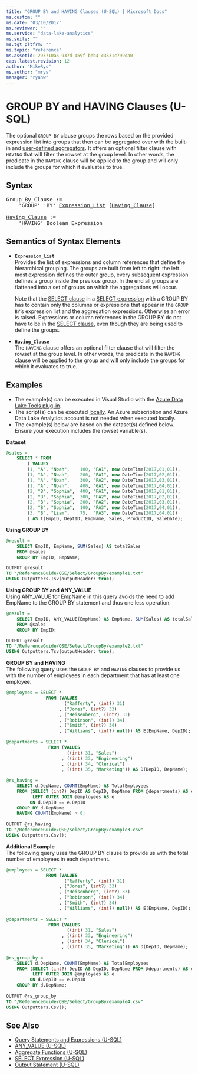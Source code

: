 ```yaml
---
title: "GROUP BY and HAVING Clauses (U-SQL) | Microsoft Docs"
ms.custom: ""
ms.date: "03/10/2017"
ms.reviewer: ""
ms.service: "data-lake-analytics"
ms.suite: ""
ms.tgt_pltfrm: ""
ms.topic: "reference"
ms.assetid: 293710a5-937d-469f-beb4-c3531c799da0
caps.latest.revision: 12
author: "MikeRys"
ms.author: "mrys"
manager: "ryanw"
---
```


# GROUP BY and HAVING Clauses (U-SQL)
The optional `GROUP BY` clause groups the rows based on the provided expression list into groups that then can be aggregated over with the built-in and [user-defined aggregators](https://docs.microsoft.com/azure/data-lake-analytics/data-lake-analytics-u-sql-programmability-guide#user-defined-aggregates--udagg). It offers an optional filter clause with `HAVING` that will filter the rowset at the group level. In other words, the predicate in the `HAVING` clause will be applied to the group and will only include the groups for which it evaluates to true.  
  
## Syntax
<pre>
Group_By_Clause :=
    'GROUP' 'BY' <a href="#exp_lst">Expression_List</a> [<a href="#hav_cla">Having_Clause</a>]<br />
<a href="#hav_cla">Having_Clause</a> :=  
    'HAVING' Boolean_Expression
</pre>
  
## Semantics of Syntax Elements  
- <a name="exp_lst"></a>**`Expression_List`**   
  Provides the list of expressions and column references that define the hierarchical grouping. The groups are built from left to right: the left most expression defines the outer group, every subsequent expression defines a group inside the previous group. In the end all groups are flattened into a set of groups on which the aggregations will occur.  
  
  Note that the [SELECT clause](select-clause-u-sql.md) in a [SELECT expression](select-expression-u-sql.md) with a GROUP BY has to contain only the columns or expressions that appear in the `GROUP BY`’s expression list and the aggregation expressions. Otherwise an error is raised.  Expressions or column references in the GROUP BY do not have to be in the [SELECT clause](select-clause-u-sql.md), even though they are being used to define the groups.  
  
- <a name="hav_cla"></a>**`Having_Clause`**   
  The `HAVING` clause offers an optional filter clause that will filter the rowset at the group level.  In other words, the predicate in the `HAVING` clause will be applied to the group and will only include the groups for which it evaluates to true.  
  
## Examples    
- The example(s) can be executed in Visual Studio with the [Azure Data Lake Tools plug-in](https://www.microsoft.com/download/details.aspx?id=49504).  
- The script(s) can be executed [locally](https://docs.microsoft.com/azure/data-lake-analytics/data-lake-analytics-data-lake-tools-local-run).  An Azure subscription and Azure Data Lake Analytics account is not needed when executed locally.
- The example(s) below are based on the dataset(s) defined below.  Ensure your execution includes the rowset variable(s).   

**Dataset**
```sql
@sales = 
    SELECT * FROM 
        ( VALUES
        (1, "A", "Noah",    100, "FA1", new DateTime(2017,01,01)),
        (1, "A", "Noah",    200, "FA1", new DateTime(2017,02,01)),
        (1, "A", "Noah",    300, "FA2", new DateTime(2017,03,01)),
        (1, "A", "Noah",    400, "GA1", new DateTime(2017,04,01)),
        (2, "B", "Sophia",  400, "FA1", new DateTime(2017,01,01)),
        (2, "B", "Sophia",  300, "FA2", new DateTime(2017,02,01)),
        (2, "B", "Sophia",  200, "FA2", new DateTime(2017,03,01)),
        (2, "B", "Sophia",  100, "FA3", new DateTime(2017,04,01)),
        (3, "B", "Liam",    75,  "FA3", new DateTime(2017,04,01))
        ) AS T(EmpID, DeptID, EmpName, Sales, ProductID, SaleDate);
```

**Using GROUP BY** 
```sql
@result =
    SELECT EmpID, EmpName, SUM(Sales) AS totalSales
    FROM @sales
    GROUP BY EmpID, EmpName;

OUTPUT @result
TO "/ReferenceGuide/QSE/Select/GroupBy/example1.txt"
USING Outputters.Tsv(outputHeader: true);
```

**Using GROUP BY and ANY_VALUE**  
Using ANY_VALUE for EmpName in this query avoids the need to add EmpName to the GROUP BY statement and thus one less operation.
```sql
@result =
    SELECT EmpID, ANY_VALUE(EmpName) AS EmpName, SUM(Sales) AS totalSales
    FROM @sales
    GROUP BY EmpID;

OUTPUT @result
TO "/ReferenceGuide/QSE/Select/GroupBy/example2.txt"
USING Outputters.Tsv(outputHeader: true);
```

**GROUP  BY and HAVING**  
The following query uses the `GROUP BY` and `HAVING` clauses to provide us with the number of employees in each department that has at least one employee.   
```sql
@employees = SELECT *  
               FROM (VALUES   
                      ("Rafferty", (int?) 31)  
                    , ("Jones", (int?) 33)  
                    , ("Heisenberg", (int?) 33)  
                    , ("Robinson", (int?) 34)  
                    , ("Smith", (int?) 34)  
                    , ("Williams", (int?) null)) AS E(EmpName, DepID);  
                      
@departments = SELECT *  
                FROM (VALUES  
                       ((int) 31, "Sales")  
                     , ((int) 33, "Engineering")  
                     , ((int) 34, "Clerical")  
                     , ((int) 35, "Marketing")) AS D(DepID, DepName);  
  
@rs_having =   
    SELECT d.DepName, COUNT(EmpName) AS TotalEmployees  
    FROM (SELECT (int?) DepID AS DepID, DepName FROM @departments) AS d   
          LEFT OUTER JOIN @employees AS e  
         ON d.DepID == e.DepID  
    GROUP BY d.DepName  
    HAVING COUNT(EmpName) > 0;  
  
OUTPUT @rs_having   
TO "/ReferenceGuide/QSE/Select/GroupBy/example3.csv"
USING Outputters.Csv();
```

**Additional Example**   
The following query uses the GROUP BY clause to provide us with the total number of employees in each department.  
```sql
@employees = SELECT *
               FROM (VALUES   
                      ("Rafferty", (int?) 31)  
                    , ("Jones", (int?) 33)  
                    , ("Heisenberg", (int?) 33)  
                    , ("Robinson", (int?) 34)  
                    , ("Smith", (int?) 34)  
                    , ("Williams", (int?) null)) AS E(EmpName, DepID);  
                      
@departments = SELECT *  
                FROM (VALUES  
                       ((int) 31, "Sales")  
                     , ((int) 33, "Engineering")  
                     , ((int) 34, "Clerical")  
                     , ((int) 35, "Marketing")) AS D(DepID, DepName);  
  
@rs_group_by =   
    SELECT d.DepName, COUNT(EmpName) AS TotalEmployees  
    FROM (SELECT (int?) DepID AS DepID, DepName FROM @departments) AS d   
          LEFT OUTER JOIN @employees AS e  
         ON d.DepID == e.DepID  
    GROUP BY d.DepName;  
  
OUTPUT @rs_group_by   
TO "/ReferenceGuide/QSE/Select/GroupBy/example4.csv"
USING Outputters.Csv();
```

   
## See Also 
* [Query Statements and Expressions (U-SQL)](query-statements-and-expressions-u-sql.md) 
* [ANY_VALUE (U-SQL)](https://msdn.microsoft.com/azure/data-lake-analytics/u-sql/any-value-u-sql)
* [Aggregate Functions (U-SQL)](https://msdn.microsoft.com/azure/data-lake-analytics/u-sql/aggregate-functions-u-sql)
* [SELECT Expression (U-SQL)](select-expression-u-sql.md) 
* [Output Statement (U-SQL)](output-statement-u-sql.md)  

